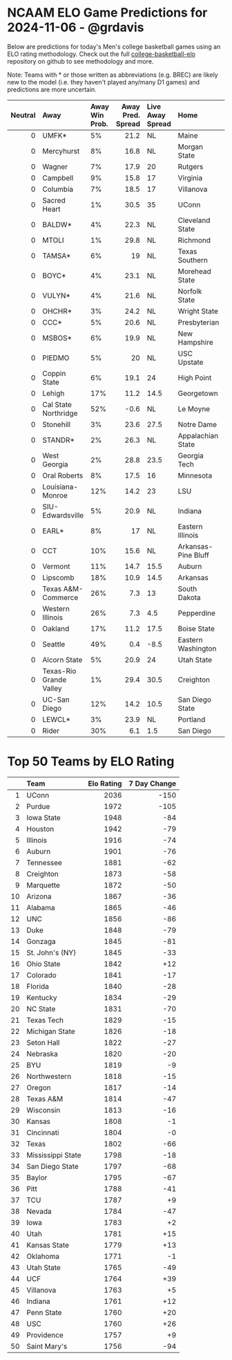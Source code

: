 # NCAAM ELO Game Predictions for 2024-11-06 - @grdavis
Below are predictions for today's Men's college basketball games using an ELO rating methodology. Check out the full [college-basketball-elo](https://github.com/grdavis/college-basketball-elo) repository on github to see methodology and more.

Note: Teams with * or those written as abbreviations (e.g. BREC) are likely new to the model (i.e. they haven't played any/many D1 games) and predictions are more uncertain.

|   Neutral | Away                    | Away Win Prob.   |   Away Pred. Spread | Live Away Spread   | Home                | Home Win Prob.   |   Home Pred. Spread |
|----------:|:------------------------|:-----------------|--------------------:|:-------------------|:--------------------|:-----------------|--------------------:|
|         0 | UMFK*                   | 5%               |                21.2 | NL                 | Maine               | 95%              |               -21.2 |
|         0 | Mercyhurst              | 8%               |                16.8 | NL                 | Morgan State        | 92%              |               -16.8 |
|         0 | Wagner                  | 7%               |                17.9 | 20                 | Rutgers             | 93%              |               -17.9 |
|         0 | Campbell                | 9%               |                15.8 | 17                 | Virginia            | 91%              |               -15.8 |
|         0 | Columbia                | 7%               |                18.5 | 17                 | Villanova           | 93%              |               -18.5 |
|         0 | Sacred Heart            | 1%               |                30.5 | 35                 | UConn               | 99%              |               -30.5 |
|         0 | BALDW*                  | 4%               |                22.3 | NL                 | Cleveland State     | 96%              |               -22.3 |
|         0 | MTOLI                   | 1%               |                29.8 | NL                 | Richmond            | 99%              |               -29.8 |
|         0 | TAMSA*                  | 6%               |                19   | NL                 | Texas Southern      | 94%              |               -19   |
|         0 | BOYC*                   | 4%               |                23.1 | NL                 | Morehead State      | 96%              |               -23.1 |
|         0 | VULYN*                  | 4%               |                21.6 | NL                 | Norfolk State       | 96%              |               -21.6 |
|         0 | OHCHR*                  | 3%               |                24.2 | NL                 | Wright State        | 97%              |               -24.2 |
|         0 | CCC*                    | 5%               |                20.6 | NL                 | Presbyterian        | 95%              |               -20.6 |
|         0 | MSBOS*                  | 6%               |                19.9 | NL                 | New Hampshire       | 94%              |               -19.9 |
|         0 | PIEDMO                  | 5%               |                20   | NL                 | USC Upstate         | 95%              |               -20   |
|         0 | Coppin State            | 6%               |                19.1 | 24                 | High Point          | 94%              |               -19.1 |
|         0 | Lehigh                  | 17%              |                11.2 | 14.5               | Georgetown          | 83%              |               -11.2 |
|         0 | Cal State Northridge    | 52%              |                -0.6 | NL                 | Le Moyne            | 48%              |                 0.6 |
|         0 | Stonehill               | 3%               |                23.6 | 27.5               | Notre Dame          | 97%              |               -23.6 |
|         0 | STANDR*                 | 2%               |                26.3 | NL                 | Appalachian State   | 98%              |               -26.3 |
|         0 | West Georgia            | 2%               |                28.8 | 23.5               | Georgia Tech        | 98%              |               -28.8 |
|         0 | Oral Roberts            | 8%               |                17.5 | 16                 | Minnesota           | 92%              |               -17.5 |
|         0 | Louisiana-Monroe        | 12%              |                14.2 | 23                 | LSU                 | 88%              |               -14.2 |
|         0 | SIU-Edwardsville        | 5%               |                20.9 | NL                 | Indiana             | 95%              |               -20.9 |
|         0 | EARL*                   | 8%               |                17   | NL                 | Eastern Illinois    | 92%              |               -17   |
|         0 | CCT                     | 10%              |                15.6 | NL                 | Arkansas-Pine Bluff | 90%              |               -15.6 |
|         0 | Vermont                 | 11%              |                14.7 | 15.5               | Auburn              | 89%              |               -14.7 |
|         0 | Lipscomb                | 18%              |                10.9 | 14.5               | Arkansas            | 82%              |               -10.9 |
|         0 | Texas A&M-Commerce      | 26%              |                 7.3 | 13                 | South Dakota        | 74%              |                -7.3 |
|         0 | Western Illinois        | 26%              |                 7.3 | 4.5                | Pepperdine          | 74%              |                -7.3 |
|         0 | Oakland                 | 17%              |                11.2 | 17.5               | Boise State         | 83%              |               -11.2 |
|         0 | Seattle                 | 49%              |                 0.4 | -8.5               | Eastern Washington  | 51%              |                -0.4 |
|         0 | Alcorn State            | 5%               |                20.9 | 24                 | Utah State          | 95%              |               -20.9 |
|         0 | Texas-Rio Grande Valley | 1%               |                29.4 | 30.5               | Creighton           | 99%              |               -29.4 |
|         0 | UC-San Diego            | 12%              |                14.2 | 10.5               | San Diego State     | 88%              |               -14.2 |
|         0 | LEWCL*                  | 3%               |                23.9 | NL                 | Portland            | 97%              |               -23.9 |
|         0 | Rider                   | 30%              |                 6.1 | 1.5                | San Diego           | 70%              |                -6.1 |

# Top 50 Teams by ELO Rating
|    | Team              |   Elo Rating |   7 Day Change |
|---:|:------------------|-------------:|---------------:|
|  1 | UConn             |         2036 |           -150 |
|  2 | Purdue            |         1972 |           -105 |
|  3 | Iowa State        |         1948 |            -84 |
|  4 | Houston           |         1942 |            -79 |
|  5 | Illinois          |         1916 |            -74 |
|  6 | Auburn            |         1901 |            -76 |
|  7 | Tennessee         |         1881 |            -62 |
|  8 | Creighton         |         1873 |            -58 |
|  9 | Marquette         |         1872 |            -50 |
| 10 | Arizona           |         1867 |            -36 |
| 11 | Alabama           |         1865 |            -46 |
| 12 | UNC               |         1856 |            -86 |
| 13 | Duke              |         1848 |            -79 |
| 14 | Gonzaga           |         1845 |            -81 |
| 15 | St. John's (NY)   |         1845 |            -33 |
| 16 | Ohio State        |         1842 |            +12 |
| 17 | Colorado          |         1841 |            -17 |
| 18 | Florida           |         1840 |            -28 |
| 19 | Kentucky          |         1834 |            -29 |
| 20 | NC State          |         1831 |            -70 |
| 21 | Texas Tech        |         1829 |            -15 |
| 22 | Michigan State    |         1826 |            -18 |
| 23 | Seton Hall        |         1822 |            -27 |
| 24 | Nebraska          |         1820 |            -20 |
| 25 | BYU               |         1819 |             -9 |
| 26 | Northwestern      |         1818 |            -15 |
| 27 | Oregon            |         1817 |            -14 |
| 28 | Texas A&M         |         1814 |            -47 |
| 29 | Wisconsin         |         1813 |            -16 |
| 30 | Kansas            |         1808 |             -1 |
| 31 | Cincinnati        |         1804 |             -0 |
| 32 | Texas             |         1802 |            -66 |
| 33 | Mississippi State |         1798 |            -18 |
| 34 | San Diego State   |         1797 |            -68 |
| 35 | Baylor            |         1795 |            -67 |
| 36 | Pitt              |         1788 |            -41 |
| 37 | TCU               |         1787 |             +9 |
| 38 | Nevada            |         1784 |            -47 |
| 39 | Iowa              |         1783 |             +2 |
| 40 | Utah              |         1781 |            +15 |
| 41 | Kansas State      |         1779 |            +13 |
| 42 | Oklahoma          |         1771 |             -1 |
| 43 | Utah State        |         1765 |            -49 |
| 44 | UCF               |         1764 |            +39 |
| 45 | Villanova         |         1763 |             +5 |
| 46 | Indiana           |         1761 |            +12 |
| 47 | Penn State        |         1760 |            +20 |
| 48 | USC               |         1760 |            +26 |
| 49 | Providence        |         1757 |             +9 |
| 50 | Saint Mary's      |         1756 |            -94 |